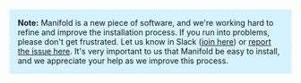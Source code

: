 <div style="background: #d4f2ff; margin: 20px 0; padding: 15px;">
<strong>Note:</strong> Manifold is a new piece of software, and we're working hard to refine and improve the installation process. If you run into problems, please don't get frustrated. Let us know in Slack (<a href="https://manifold-slackin.herokuapp.com/">join here</a>) or <a href="https://github.com/ManifoldScholar/omnibus-manifold/issues">report the issue here</a>. It's very important to us that Manifold be easy to install, and we appreciate your help as we improve this process.
</div>
